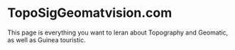 # TopoSigGeomatvision.com
This page is everything you want to leran about Topography and Geomatic, as well as Guinea touristic. 
